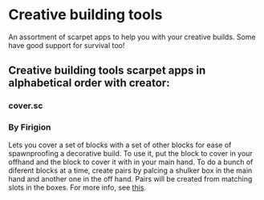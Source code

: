 # Creative building tools

An assortment of scarpet apps to help you with your creative builds. Some have good support for survival too!

## Creative building tools scarpet apps in alphabetical order with creator:

### cover.sc
### By Firigion

Lets you cover a set of blocks with a set of other blocks for ease of spawnproofing a decorative build. To use it, put the block to cover in your offhand and the block to cover it with in your main hand. To do a bunch of diferent blocks at a time, create pairs by palcing a shulker box in the main hand and another one in the off hand. Pairs will be created from matching slots in the boxes. For more info, see [this](https://github.com/Firigion/scarpets#cover).